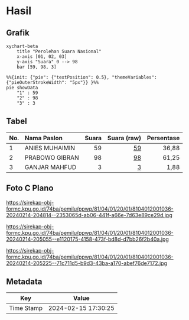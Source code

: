 # Hasil

## Grafik

```mermaid
xychart-beta
    title "Perolehan Suara Nasional"
    x-axis [01, 02, 03]
    y-axis "Suara" 0 --> 98
    bar [59, 98, 3]
```

```mermaid
%%{init: {"pie": {"textPosition": 0.5}, "themeVariables": {"pieOuterStrokeWidth": "5px"}} }%%
pie showData
    "1" : 59
    "2" : 98
    "3" : 3
```

## Tabel

| No. | Nama Paslon    | Suara | Suara (raw) | Persentase |
|:--- |:-------------- | -----:| -----------:| ----------:|
| 1   | ANIES MUHAIMIN | 59    | [59][p-1]   | 36,88      |
| 2   | PRABOWO GIBRAN | 98    | [98][p-2]   | 61,25      |
| 3   | GANJAR MAHFUD  | 3     | [3][p-3]    | 1,88       |


[p-1]: https://github.com/gigit-pemilu/pemilu-2024/blob/main/pilpres/hitung-suara/sub/81-maluku/sub/04-buru/sub/01-namlea/sub/2001-namlea/sub/036-tps/sub/paslon-1.txt
[p-2]: https://github.com/gigit-pemilu/pemilu-2024/blob/main/pilpres/hitung-suara/sub/81-maluku/sub/04-buru/sub/01-namlea/sub/2001-namlea/sub/036-tps/sub/paslon-2.txt
[p-3]: https://github.com/gigit-pemilu/pemilu-2024/blob/main/pilpres/hitung-suara/sub/81-maluku/sub/04-buru/sub/01-namlea/sub/2001-namlea/sub/036-tps/sub/paslon-3.txt

## Foto C Plano

https://sirekap-obj-formc.kpu.go.id/74ba/pemilu/ppwp/81/04/01/20/01/8104012001036-20240214-204814--2353065d-ab06-441f-a66e-7d63e89ce29d.jpg

https://sirekap-obj-formc.kpu.go.id/74ba/pemilu/ppwp/81/04/01/20/01/8104012001036-20240214-205055--e1120175-4158-473f-bd8d-d7bb26f2b40a.jpg

https://sirekap-obj-formc.kpu.go.id/74ba/pemilu/ppwp/81/04/01/20/01/8104012001036-20240214-205225--71c711d5-b9d3-43ba-a170-abef76de7172.jpg


## Metadata

| Key        | Value               |
| ---------- | ------------------- |
| Time Stamp | 2024-02-15 17:30:25 |



